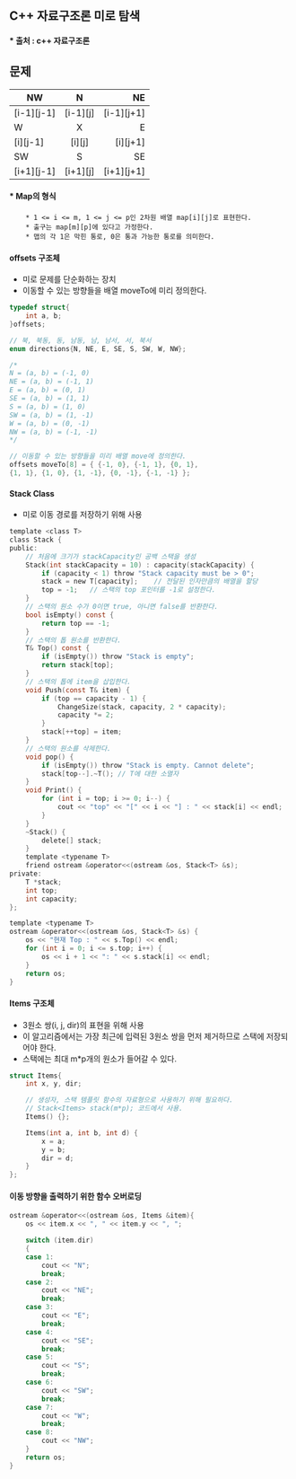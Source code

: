 ## C++ 자료구조론 미로 탐색   
#### * 출처 : c++ 자료구조론   

## 문제   
| NW | N | NE |
|---|:---:|---:|
| [i-1][j-1] | [i-1][j] | [i-1][j+1] |
| W | X | E |
| [i][j-1] | [i][j] | [i][j+1] |
| SW | S | SE |
| [i+1][j-1] | [i+1][j] | [i+1][j+1] |

#### * Map의 형식   
		* 1 <= i <= m, 1 <= j <= p인 2차원 배열 map[i][j]로 표현한다.
		* 출구는 map[m][p]에 있다고 가정한다.
		* 맵의 각 1은 막힌 통로, 0은 통과 가능한 통로를 의미한다.   


#### offsets 구조체   
* 미로 문제를 단순화하는 장치   
* 이동할 수 있는 방향들을 배열 moveTo에 미리 정의한다.   
```c
typedef struct{
	int a, b;
}offsets;

// 북, 북동, 동, 남동, 남, 남서, 서, 북서
enum directions{N, NE, E, SE, S, SW, W, NW};

/*
N = (a, b) = (-1, 0)
NE = (a, b) = (-1, 1)
E = (a, b) = (0, 1)
SE = (a, b) = (1, 1)
S = (a, b) = (1, 0)
SW = (a, b) = (1, -1)
W = (a, b) = (0, -1)
NW = (a, b) = (-1, -1)
*/

// 이동할 수 있는 방향들을 미리 배열 move에 정의한다.
offsets moveTo[8] = { {-1, 0}, {-1, 1}, {0, 1},
{1, 1}, {1, 0}, {1, -1}, {0, -1}, {-1, -1} };

```   

#### Stack Class   
* 미로 이동 경로를 저장하기 위해 사용   

```c
template <class T>
class Stack {
public:
	// 처음에 크기가 stackCapacity인 공백 스택을 생성
	Stack(int stackCapacity = 10) : capacity(stackCapacity) {
		if (capacity < 1) throw "Stack capacity must be > 0";
		stack = new T[capacity];	// 전달된 인자만큼의 배열을 할당
		top = -1;	// 스택의 top 포인터를 -1로 설정한다. 
	}
	// 스택의 원소 수가 0이면 true, 아니면 false를 반환한다.
	bool isEmpty() const {
		return top == -1;
	}
	// 스택의 톱 원소를 반환한다.
	T& Top() const {
		if (isEmpty()) throw "Stack is empty";
		return stack[top];
	}
	// 스택의 톱에 item을 삽입한다.
	void Push(const T& item) {
		if (top == capacity - 1) {
			ChangeSize(stack, capacity, 2 * capacity);
			capacity *= 2;
		}
		stack[++top] = item;
	}
	// 스택의 원소를 삭제한다.
	void pop() {
		if (isEmpty()) throw "Stack is empty. Cannot delete";
		stack[top--].~T(); // T에 대한 소멸자
	}
	void Print() {
		for (int i = top; i >= 0; i--) {
			cout << "top" << "[" << i << "] : " << stack[i] << endl;
		}
	}
	~Stack() {
		delete[] stack;
	}
	template <typename T>
	friend ostream &operator<<(ostream &os, Stack<T> &s);
private:
	T *stack;
	int top;
	int capacity;
};

template <typename T>
ostream &operator<<(ostream &os, Stack<T> &s) {
	os << "현재 Top : " << s.Top() << endl;
	for (int i = 0; i <= s.top; i++) {
		os << i + 1 << ": " << s.stack[i] << endl;
	}
	return os;
}
```   

#### Items 구조체   
* 3원소 쌍(i, j, dir)의 표현을 위해 사용
* 이 알고리즘에서는 가장 최근에 입력된 3원소 쌍을 먼저 제거하므로 스택에 저장되어야 한다.   
* 스택에는 최대 m*p개의 원소가 들어갈 수 있다.   

```c
struct Items{
	int x, y, dir;

	// 생성자, 스택 템플릿 함수의 자료형으로 사용하기 위해 필요하다.
	// Stack<Items> stack(m*p); 코드에서 사용.
	Items() {}; 

	Items(int a, int b, int d) {
		x = a;
		y = b;
		dir = d;
	}
};
```   

#### 이동 방향을 출력하기 위한 함수 오버로딩   
```c
ostream &operator<<(ostream &os, Items &item){
	os << item.x << ", " << item.y << ", ";

	switch (item.dir)
	{
	case 1:
		cout << "N";
		break;
	case 2:
		cout << "NE";
		break;
	case 3:
		cout << "E";
		break;
	case 4:
		cout << "SE";
		break;
	case 5:
		cout << "S";
		break;
	case 6:
		cout << "SW";
		break;
	case 7:
		cout << "W";
		break;
	case 8:
		cout << "NW";
	}
	return os;
}
```   
